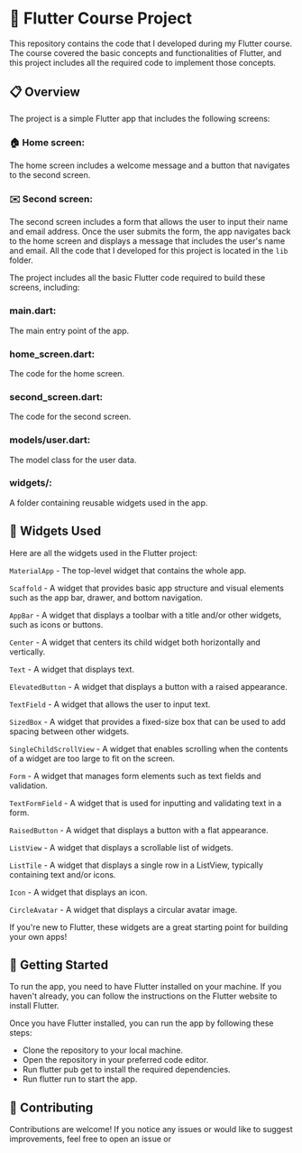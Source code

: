 # 📱 Flutter Course Project
This repository contains the code that I developed during my Flutter course. The course covered the basic concepts and functionalities of Flutter, and this project includes all the required code to implement those concepts.

## 📋 Overview
The project is a simple Flutter app that includes the following screens:

### 🏠 Home screen:
The home screen includes a welcome message and a button that navigates to the second screen.
### ✉️ Second screen:
The second screen includes a form that allows the user to input their name and email address. Once the user submits the form, the app navigates back to the home screen and displays a message that includes the user's name and email.
All the code that I developed for this project is located in the ```lib``` folder.

The project includes all the basic Flutter code required to build these screens, including:

### main.dart: 
The main entry point of the app.
### home_screen.dart: 
The code for the home screen.
### second_screen.dart: 
The code for the second screen.
### models/user.dart:
The model class for the user data.
### widgets/: 
A folder containing reusable widgets used in the app.


## 🧩 Widgets Used
Here are all the widgets used in the Flutter project:

```MaterialApp``` - The top-level widget that contains the whole app.

```Scaffold``` - A widget that provides basic app structure and visual elements such as the app bar, drawer, and bottom navigation.

```AppBar``` - A widget that displays a toolbar with a title and/or other widgets, such as icons or buttons.

```Center``` - A widget that centers its child widget both horizontally and vertically.

```Text``` - A widget that displays text.

```ElevatedButton``` - A widget that displays a button with a raised appearance.

```TextField``` - A widget that allows the user to input text.

```SizedBox``` - A widget that provides a fixed-size box that can be used to add spacing between other widgets.

```SingleChildScrollView``` - A widget that enables scrolling when the contents of a widget are too large to fit on the screen.

```Form``` - A widget that manages form elements such as text fields and validation.

```TextFormField``` - A widget that is used for inputting and validating text in a form.

```RaisedButton``` - A widget that displays a button with a flat appearance.

```ListView``` - A widget that displays a scrollable list of widgets.

```ListTile``` - A widget that displays a single row in a ListView, typically containing text and/or icons.

```Icon``` - A widget that displays an icon.

```CircleAvatar``` - A widget that displays a circular avatar image.


If you're new to Flutter, these widgets are a great starting point for building your own apps!

## 🚀 Getting Started
To run the app, you need to have Flutter installed on your machine. If you haven't already, you can follow the instructions on the Flutter website to install Flutter.

Once you have Flutter installed, you can run the app by following these steps:

- Clone the repository to your local machine.
- Open the repository in your preferred code editor.
- Run flutter pub get to install the required dependencies.
- Run flutter run to start the app.


## 🤝 Contributing
Contributions are welcome! If you notice any issues or would like to suggest improvements, feel free to open an issue or
